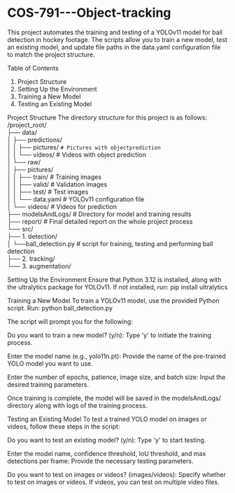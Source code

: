 # COS-791---Object-tracking

This project automates the training and testing of a YOLOv11 model for ball detection in hockey footage. The scripts allow you to train a new model, test an existing model, and update file paths in the data.yaml configuration file to match the project structure.

Table of Contents
1. Project Structure
2. Setting Up the Environment
3. Training a New Model
4. Testing an Existing Model

Project Structure
The directory structure for this project is as follows:<br>
/project_root/<br>
  ├── data/<br>
  │   ├── predictions/<br>
  │   │   ├── pictures/             `# Pictures with objectprediction`<br>
  │   │   └── videos/               # Videos with object prediction<br>
  │   └── raw/<br>
  │       ├── pictures/<br>
  │       │   ├── train/            # Training images<br>
  │       │   ├── valid/            # Validation images<br>
  │       │   ├── test/             # Test images<br>
  │       │   └── data.yaml         # YOLOv11 configuration file<br>
  │       └── videos/               # Videos for prediction<br>
  ├── modelsAndLogs/                # Directory for model and training results<br>
  ├── report/                       # Final detailed report on the whole project process<br>
  └── src/<br>
      ├── 1. detection/<br>
      │      └──ball_detection.py   # script for training, testing and performing ball detection<br>
      ├── 2. tracking/<br>
      └── 3. augmentation/<br>

Setting Up the Environment
Ensure that Python 3.12 is installed, along with the ultralytics package for YOLOv11. If not installed, run:
pip install ultralytics

Training a New Model
To train a YOLOv11 model, use the provided Python script. Run:
python ball_detection.py

The script will prompt you for the following:

Do you want to train a new model? (y/n):
Type 'y' to initiate the training process.

Enter the model name (e.g., yolo11n.pt):
Provide the name of the pre-trained YOLO model you want to use.

Enter the number of epochs, patience, image size, and batch size:
Input the desired training parameters.

Once training is complete, the model will be saved in the modelsAndLogs/ directory along with logs of the training process.

Testing an Existing Model
To test a trained YOLO model on images or videos, follow these steps in the script:

Do you want to test an existing model? (y/n):
Type 'y' to start testing.

Enter the model name, confidence threshold, IoU threshold, and max detections per frame:
Provide the necessary testing parameters.

Do you want to test on images or videos? (images/videos):
Specify whether to test on images or videos. If videos, you can test on multiple video files.
